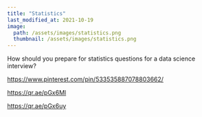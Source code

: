 ```yaml
---
title: "Statistics"
last_modified_at: 2021-10-19
image: 
  path: /assets/images/statistics.png
  thumbnail: /assets/images/statistics.png
---
```


How should you prepare for statistics questions for a data science interview?

https://www.pinterest.com/pin/533535887078803662/

https://qr.ae/pGx6Ml

https://qr.ae/pGx6uy
